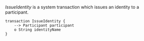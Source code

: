*IssueIdentity* is a system transaction which issues an identity to a participant. 

```
transaction IssueIdentity {
    --> Participant participant
    o String identityName
}
```
